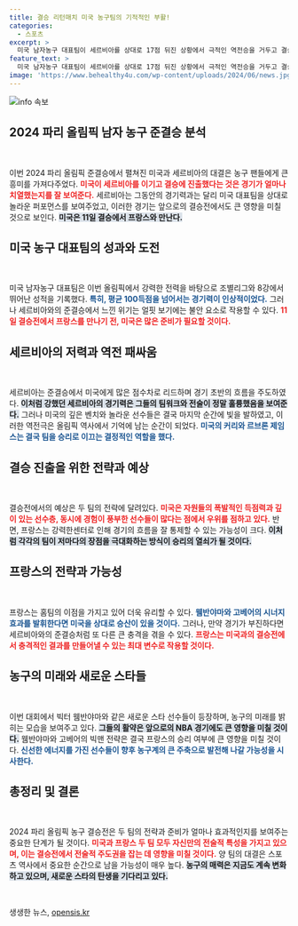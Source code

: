 ```yaml
---
title: 결승 리턴매치 미국 농구팀의 기적적인 부활!
categories:
  - 스포츠
excerpt: >
  미국 남자농구 대표팀이 세르비아를 상대로 17점 뒤진 상황에서 극적인 역전승을 거두고 결승에 오른다. 11일, 드림팀의 5연패 도전이 홈팀 프랑스와의 맞붙음에서 어떤 결과를 가져올지 귀추가 주목된다!
feature_text: >
  미국 남자농구 대표팀이 세르비아를 상대로 17점 뒤진 상황에서 극적인 역전승을 거두고 결승에 오른다. 11일, 드림팀의 5연패 도전이 홈팀 프랑스와의 맞붙음에서 어떤 결과를 가져올지 귀추가 주목된다!
image: 'https://www.behealthy4u.com/wp-content/uploads/2024/06/news.jpg'
---
```


<p><img src="https://www.behealthy4u.com/wp-content/uploads/2024/06/news.jpg" alt="info 속보" /></p>

<h2 data-ke-size="size26">2024 파리 올림픽 남자 농구 준결승 분석</h2>

<p data-ke-size="size16">&nbsp;</p>

<p>이번 2024 파리 올림픽 준결승에서 펼쳐진 미국과 세르비아의 대결은 농구 팬들에게 큰 흥미를 가져다주었다. <b><span style="color: #ee2323;">미국이 세르비아를 이기고 결승에 진출했다는 것은 경기가 얼마나 치열했는지를 잘 보여준다.</span></b> 세르비아는 그동안의 경기력과는 달리 미국 대표팀을 상대로 놀라운 퍼포먼스를 보여주었고, 이러한 경기는 앞으로의 결승전에서도 큰 영향을 미칠 것으로 보인다. <b><span style="background-color: #21538527;">미국은 11일 결승에서 프랑스와 만난다.</span></b> </p>

<h2 data-ke-size="size26">미국 농구 대표팀의 성과와 도전</h2>

<p data-ke-size="size16">&nbsp;</p>

<p>미국 남자농구 대표팀은 이번 올림픽에서 강력한 전력을 바탕으로 조별리그와 8강에서 뛰어난 성적을 기록했다. <b><span style="color: #1a5490;">특히, 평균 100득점을 넘어서는 경기력이 인상적이었다.</span></b> 그러나 세르비아와의 준결승에서 느낀 위기는 얼핏 보기에는 불안 요소로 작용할 수 있다. <b><span style="color: #ee2323;">11일 결승전에서 프랑스를 만나기 전, 미국은 많은 준비가 필요할 것이다.</span></b> </p>

<h2 data-ke-size="size26">세르비아의 저력과 역전 패싸움</h2>

<p data-ke-size="size16">&nbsp;</p>

<p>세르비아는 준결승에서 미국에게 많은 점수차로 리드하며 경기 초반의 흐름을 주도하였다. <b><span style="background-color: #21538527;">이처럼 강했던 세르비아의 경기력은 그들의 팀워크와 전술이 정말 훌륭했음을 보여준다.</span></b> 그러나 미국의 깊은 벤치와 놀라운 선수들은 결국 마지막 순간에 빛을 발하였고, 이러한 역전극은 올림픽 역사에서 기억에 남는 순간이 되었다. <b><span style="color: #1a5490;">미국의 커리와 르브론 제임스는 결국 팀을 승리로 이끄는 결정적인 역할을 했다.</span></b> </p>

<h2 data-ke-size="size26">결승 진출을 위한 전략과 예상</h2>

<p data-ke-size="size16">&nbsp;</p>

<p>결승전에서의 예상은 두 팀의 전략에 달려있다. <b><span style="color: #ee2323;">미국은 자원들의 폭발적인 득점력과 깊이 있는 선수층, 동시에 경험이 풍부한 선수들이 많다는 점에서 우위를 점하고 있다.</span></b> 반면, 프랑스는 강력한센터로 인해 경기의 흐름을 잘 통제할 수 있는 가능성이 크다. <b><span style="background-color: #21538527;">이처럼 각각의 팀이 저마다의 장점을 극대화하는 방식이 승리의 열쇠가 될 것이다.</span></b> </p>

<h2 data-ke-size="size26">프랑스의 전략과 가능성</h2>

<p data-ke-size="size16">&nbsp;</p>

<p>프랑스는 홈팀의 이점을 가지고 있어 더욱 유리할 수 있다. <b><span style="color: #1a5490;">웸반야마와 고베어의 시너지 효과를 발휘한다면 미국을 상대로 승산이 있을 것이다.</span></b> 그러나, 만약 경기가 부진하다면 세르비아와의 준결승처럼 또 다른 큰 충격을 겪을 수 있다. <b><span style="color: #ee2323;">프랑스는 미국과의 결승전에서 충격적인 결과를 만들어낼 수 있는 최대 변수로 작용할 것이다.</span></b> </p>

<h2 data-ke-size="size26">농구의 미래와 새로운 스타들</h2>

<p data-ke-size="size16">&nbsp;</p>

<p>이번 대회에서 빅터 웸반야마와 같은 새로운 스타 선수들이 등장하며, 농구의 미래를 밝히는 모습을 보여주고 있다. <b><span style="background-color: #21538527;">그들의 활약은 앞으로의 NBA 경기에도 큰 영향을 미칠 것이다.</span></b> 웸반야마와 고베어의 빅맨 전략은 결국 프랑스의 승리 여부에 큰 영향을 미칠 것이다. <b><span style="color: #1a5490;">신선한 에너지를 가진 선수들이 향후 농구계의 큰 주축으로 발전해 나갈 가능성을 시사한다.</span></b> </p>

<h2 data-ke-size="size26">총정리 및 결론</h2>

<p data-ke-size="size16">&nbsp;</p>

<p>2024 파리 올림픽 농구 결승전은 두 팀의 전략과 준비가 얼마나 효과적인지를 보여주는 중요한 단계가 될 것이다. <b><span style="color: #ee2323;">미국과 프랑스 두 팀 모두 자신만의 전술적 특성을 가지고 있으며, 이는 결승전에서 전술적 주도권을 잡는 데 영향을 미칠 것이다.</span></b> 양 팀의 대결은 스포츠 역사에서 중요한 순간으로 남을 가능성이 매우 높다. <b><span style="background-color: #21538527;">농구의 매력은 지금도 계속 변화하고 있으며, 새로운 스타의 탄생을 기다리고 있다.</span></b> </p>

<p data-ke-size="size16">&nbsp;</p>
생생한 뉴스, <a href="https://opensis.kr" rel="dofollow">opensis.kr</a>


